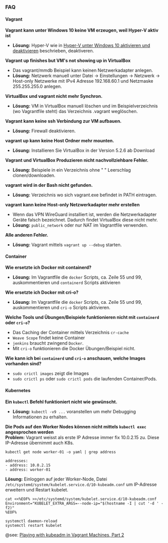 ### FAQ

#### Vagrant

**Vagrant kann unter Windows 10 keine VM erzeugen, weil Hyper-V aktiv ist**
* **Lösung:** Hyper-V wie in [Hyper-V unter Windows 10 aktivieren und deaktivieren](https://www.xcep.net/blog/hyper-v-unter-windows-10-aktivieren-und-deaktivieren/) beschrieben, deaktiveren. 

**Vagrant up finishes but VM's not showing up in VirtualBox**
* Das vagrant/mmdb Beispiel kann keinen Netzwerkadapter anlegen.
* **Lösung:** Netzwerk manuell unter Datei -> Einstellungen -> Netzwerk -> Host-only Netzwerke mit IPv4 Adresse 192.168.60.1 und Netzmaske 255.255.255.0 anlegen.

**VirtualBox und vagrant nicht mehr Synchron.**
* **Lösung:** VM in VirtualBox manuell löschen und im Beispielverzeichnis (wo Vagrantfile steht) das Verzeichnis .vagrant weglöschen.

**Vagrant kann keine ssh Verbindung zur VM aufbauen.**
* **Lösung:** Firewall deaktivieren.

**vagrant up kann keine Host Ordner mehr mounten.**
* **Lösung:** Installieren Sie VirtualBox in der Version 5.2.6 ab Download

**Vagrant und VirtualBox Produzieren nicht nachvollziehbare Fehler.**
* **Lösung:** Beispiele in ein Verzeichnis ohne " " Leerschlag clonen/downloaden.

**vagrant wird in der Bash nicht gefunden.**
* **Lösung:** Verzeichnis wo sich vagrant.exe befindet in PATH eintragen.

**vagrant kann keine Host-only Netzwerkadapter mehr erstellen**
* Wenn das VPN WireGuard installiert ist, werden die Netzwerkadapter Geräte falsch bezeichnet. Dadurch findet VirtualBox diese nicht mehr.
* **Lösung:** `public_network` oder nur NAT im Vagrantfile verwenden. 

**Alle anderen Fehler.**
* **Lösung:** Vagrant mittels `vagrant up --debug` starten.

#### Container

**Wie ersetzte ich Docker mit containerd?**
* **Lösung:** Im Vagrantfile die `docker` Scripts, ca. Zeile 55 und 99, auskommentieren und `containerd` Scripts aktivieren

**Wie ersetzte ich Docker mit cri-o?**
* **Lösung:** Im Vagrantfile die `docker` Scripts, ca. Zeile 55 und 99, auskommentieren und `cri-o` Scripts aktivieren.

**Welche Tools und Übungen/Beispiele funktionieren nicht mit `containerd` oder `cri-o`?**
* Das Caching der Container mittels Verzeichnis `cr-cache` 
* `Weave Scope` findet keine Container
* `jenkins` braucht zwingend `Docker`.
* Mit `cri-o` funktionieren die Docker Übungen/Beispiel nicht.

**Wie kann ich bei `containerd` und `cri-o` anschauen, welche Images vorhanden sind?**
* `sudo crictl images` zeigt die Images
* `sudo crictl ps` oder `sudo crictl pods` die laufenden Container/Pods.

#### Kubernetes

**Ein `kubectl` Befehl funktioniert nicht wie gewünscht.**<br>
* **Lösung:** `kubectl -v9 ...` voranstellen um mehr Debugging Informationen zu erhalten.  

**Die Pods auf den Worker Nodes können nicht mittels `kubectl exec` angesprochen werden**<br>
**Problem:** Vagrant weisst als erste IP Adresse immer fix 10.0.2.15 zu. Diese IP-Adresse übernimmt auch K8s.

    kubectl get node worker-01 -o yaml | grep address
    
    addresses:
    - address: 10.0.2.15
    - address: worker-01
    
**Lösung:** Einloggen auf jeder Worker-Node, Datei `/etc/systemd/system/kubelet.service.d/10-kubeadm.conf` um IP-Adresse erweitern und Restart kubelet.

    cat <<%EOF% >>/etc/systemd/system/kubelet.service.d/10-kubeadm.conf
    Environment="KUBELET_EXTRA_ARGS=--node-ip="$(hostname -I | cut '-d ' -f2)"
    %EOF%

    systemctl daemon-reload
    systemctl restart kubelet    

@see: [Playing with kubeadm in Vagrant Machines, Part 2](https://medium.com/@joatmon08/playing-with-kubeadm-in-vagrant-machines-part-2-bac431095706)
  